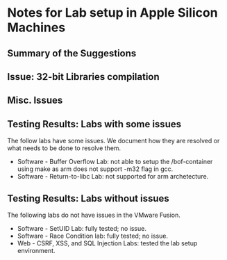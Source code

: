 # Notes for Lab setup in Apple Silicon Machines


## Summary of the Suggestions




## Issue: 32-bit Libraries compilation



## Misc. Issues



## Testing Results: Labs with some issues

The follow labs have some issues. We document how they are 
resolved or what needs to be done to resolve them. 

- Software - Buffer Overflow Lab: not able to setup the /bof-container using make as arm does not support -m32 flag in gcc.
- Software - Return-to-libc Lab: not supported for arm archetecture.



## Testing Results: Labs without issues 

The following labs do not have issues in the VMware Fusion.

- Software - SetUID Lab: fully tested; no issue.
- Software - Race Condition lab: fully tested; no issue.
- Web - CSRF, XSS, and SQL Injection Labs: tested the lab setup environment. 
